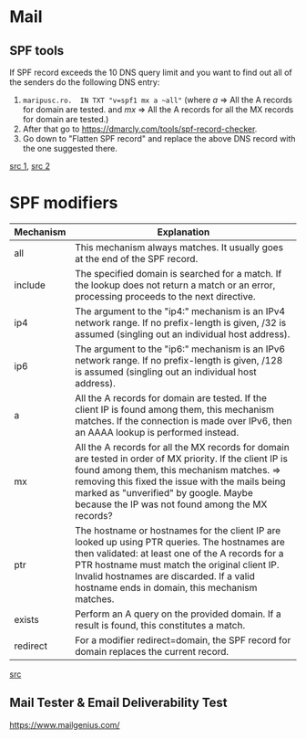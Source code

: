 # Mail

## SPF tools
If SPF record exceeds the 10 DNS query limit and you want to find out all of the senders do the
following DNS entry:
1. `maripusc.ro.  IN TXT "v=spf1 mx a ~all"` (where _a_ => All the A records for domain are tested.
   and _mx_ => All the A records for all the MX records for domain are tested.)
2. After that go to https://dmarcly.com/tools/spf-record-checker.
3. Go down to "Flatten SPF record" and replace the above DNS record with the one suggested there.

[src 1](https://dmarcly.com/tools/spf-record-checker), [src 2](https://www.spfwizard.net/)

# SPF modifiers

| Mechanism | Explanation                                                                                                                                                                                                                                                                                            |
|-----------|--------------------------------------------------------------------------------------------------------------------------------------------------------------------------------------------------------------------------------------------------------------------------------------------------------|
| all       | This mechanism always matches. It usually goes at the end of the SPF record.                                                                                                                                                                                                                           |
| include   | The specified domain is searched for a match. If the lookup does not return a match or an error, processing proceeds to the next directive.                                                                                                                                                            |
| ip4       | The argument to the "ip4:" mechanism is an IPv4 network range. If no prefix-length is given, /32 is assumed (singling out an individual host address).                                                                                                                                                 |
| ip6       | The argument to the "ip6:" mechanism is an IPv6 network range. If no prefix-length is given, /128 is assumed (singling out an individual host address).                                                                                                                                                |
| a         | All the A records for domain are tested. If the client IP is found among them, this mechanism matches. If the connection is made over IPv6, then an AAAA lookup is performed instead.                                                                                                                  |
| mx        | All the A records for all the MX records for domain are tested in order of MX priority. If the client IP is found among them, this mechanism matches. => removing this fixed the issue with the mails being marked as "unverified" by google. Maybe because the IP was not found among the MX records? |
| ptr       | The hostname or hostnames for the client IP are looked up using PTR queries. The hostnames are then validated: at least one of the A records for a PTR hostname must match the original client IP. Invalid hostnames are discarded. If a valid hostname ends in domain, this mechanism matches.        |
| exists    | Perform an A query on the provided domain. If a result is found, this constitutes a match.                                                                                                                                                                                                             |
| redirect  | For a modifier redirect=domain, the SPF record for domain replaces the current record.                                                                                                                                                                                                                 |

[src](https://dmarcly.com/tools/spf-record-checker)

## Mail Tester & Email Deliverability Test
https://www.mailgenius.com/

